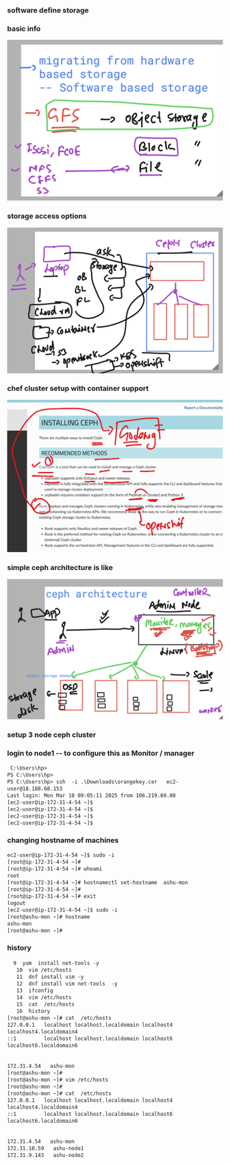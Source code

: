 ### software define storage 

### basic info 

<img src="info1.png">



### storage access options 

<img src="st1.png">

### chef cluster setup with container support 

<img src="st2.png">

### simple ceph architecture is like 

<img src="st3.png">

### setup 3 node ceph cluster 

### login to node1 -- to configure this as Monitor / manager 

```
 C:\Users\hp>
PS C:\Users\hp>
PS C:\Users\hp> ssh  -i .\Downloads\orangekey.cer   ec2-user@18.188.68.153
Last login: Mon Mar 10 09:05:11 2025 from 106.219.69.80
[ec2-user@ip-172-31-4-54 ~]$
[ec2-user@ip-172-31-4-54 ~]$
[ec2-user@ip-172-31-4-54 ~]$
[ec2-user@ip-172-31-4-54 ~]$

```

### changing hostname of machines 

```
ec2-user@ip-172-31-4-54 ~]$ sudo -i
[root@ip-172-31-4-54 ~]# 
[root@ip-172-31-4-54 ~]# whoami
root
[root@ip-172-31-4-54 ~]# hostnamectl set-hostname  ashu-mon 
[root@ip-172-31-4-54 ~]# 
[root@ip-172-31-4-54 ~]# exit
logout
[ec2-user@ip-172-31-4-54 ~]$ sudo -i
[root@ashu-mon ~]# hostname
ashu-mon
[root@ashu-mon ~]# 

```

### history 

```
  9  yum  install net-tools -y 
   10  vim /etc/hosts 
   11  dnf install vim -y
   12  dnf install vim net-tools  -y
   13  ifconfig 
   14  vim /etc/hosts
   15  cat  /etc/hosts
   16  history 
[root@ashu-mon ~]# cat  /etc/hosts
127.0.0.1   localhost localhost.localdomain localhost4 localhost4.localdomain4
::1         localhost localhost.localdomain localhost6 localhost6.localdomain6


172.31.4.54   ashu-mon 
[root@ashu-mon ~]# 
[root@ashu-mon ~]# vim /etc/hosts
[root@ashu-mon ~]# 
[root@ashu-mon ~]# cat  /etc/hosts
127.0.0.1   localhost localhost.localdomain localhost4 localhost4.localdomain4
::1         localhost localhost.localdomain localhost6 localhost6.localdomain6


172.31.4.54   ashu-mon 
172.31.10.59   ashu-node1
172.31.9.143   ashu-node2

```
